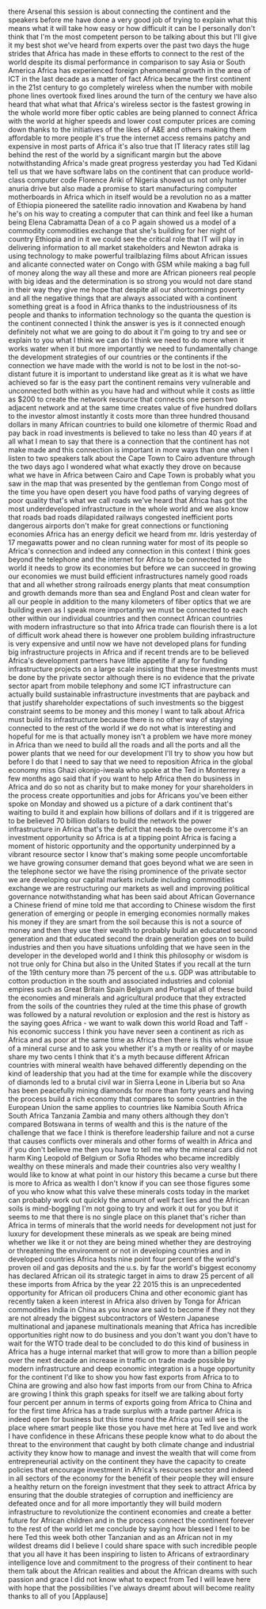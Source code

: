 
there Arsenal this session is about
connecting the continent and the
speakers before me have done a very good
job of trying to explain what this means
what it will take how easy or how
difficult it can be I personally don&#39;t
think that I&#39;m the most competent person
to be talking about this but I&#39;ll give
it my best shot we&#39;ve heard from experts
over the past two days the huge strides
that Africa has made in these efforts to
connect to the rest of the world despite
its dismal performance in comparison to
say Asia or South America Africa has
experienced foreign phenomenal growth in
the area of ICT in the last decade as a
matter of fact Africa became the first
continent in the 21st century to go
completely wireless when the number with
mobile phone lines overtook fixed lines
around the turn of the century we have
also heard that what what that Africa&#39;s
wireless sector is the fastest growing
in the whole world more fiber optic
cables are being planned to connect
Africa with the world at higher speeds
and lower cost computer prices are
coming down thanks to the initiatives of
the likes of A&amp;E and others making them
affordable to more people it&#39;s true
the internet access remains patchy and
expensive in most parts of Africa it&#39;s
also true that IT literacy rates still
lag behind the rest of the world by a
significant margin but the above
notwithstanding Africa&#39;s made great
progress yesterday you had Ted Kidani
tell us that we have software labs on
the continent that can produce
world-class computer code Florence Ariki
of Nigeria showed us not only hunter
anuria drive but also made a promise
to start manufacturing computer
motherboards in Africa which in itself
would be a revolution no as a matter of
Ethiopia pioneered the satellite radio
innovation and Kwabena by hand he&#39;s on
his way to creating a computer that can
think and feel like a human being
Elena Cabramatta Dean of a co P again
showed us a model of a commodity
commodities exchange that she&#39;s building
for her night of country Ethiopia and in
it we could see the critical role that
IT will play in delivering information
to all market stakeholders and Newton
adraka is using technology to make
powerful trailblazing films about
African issues and alicante connected
water on Congo with GSM while making a
bag full of money along the way all
these and more are African pioneers real
people with big ideas and the
determination is so strong you would not
dare stand in their way they give me
hope that despite all our shortcomings
poverty and all the negative things that
are always associated with a continent
something great is a food in Africa
thanks to the industriousness of its
people and thanks to information
technology so the quanta the question is
the continent connected I think the
answer is yes is it connected enough
definitely not what we are going to do
about it I&#39;m going to try and see or
explain to you what I think we can do I
think we need to do more when it works
water when it but more importantly we
need to fundamentally change the
development strategies of our countries
or the continents if the connection we
have made with the world is not to be
lost in the not-so-distant future
it is important to understand like great
as it is what we have achieved so far is
the easy part the continent remains very
vulnerable and unconnected both within
as you have had and without while it
costs as little as $200 to create the
network resource that connects one
person two adjacent network and at the
same time creates value of five hundred
dollars to the investor almost instantly
it costs more than three hundred
thousand dollars in many African
countries to build one kilometre of
thermic Road and pay back in road
investments is believed to take no less
than 40 years if at all what I mean to
say that there is a connection that the
continent has not make made and this
connection is important in more ways
than one when I listen to two speakers
talk about the Cape Town to Cairo
adventure through the two days ago
I wondered what what exactly they drove
on because what we have in Africa
between Cairo and Cape Town is probably
what you saw in the map that was
presented by the gentleman from Congo
most of the time you have open desert
you have food paths of varying degrees
of poor quality that&#39;s what we call
roads we&#39;ve heard that Africa has got
the most underdeveloped infrastructure
in the whole world
and we also know that roads bad roads
dilapidated railways congested
inefficient ports dangerous airports
don&#39;t make for great connections or
functioning economies Africa has an
energy deficit we heard from mr. Idris
yesterday of 17 megawatts power and no
clean running water for most of its
people so Africa&#39;s connection and indeed
any connection in this context I think
goes beyond the telephone and the
internet for Africa to be connected to
the world it needs to grow its economies
but before we can succeed in growing our
economies we must build efficient
infrastructures namely good roads that
and all whether strong railroads energy
plants that meat consumption and growth
demands more than sea and England Post
and clean water for all our people in
addition to the many kilometers of fiber
optics that we are building even as I
speak more importantly we must be
connected to each other within our
individual countries and then connect
African countries with modern
infrastructure so that into Africa trade
can flourish there is a lot of difficult
work ahead there is however one problem
building infrastructure is very
expensive and until now we have not
developed plans for funding big
infrastructure projects in Africa and if
recent trends are to be believed
Africa&#39;s development partners have
little appetite if any for funding
infrastructure projects on a large scale
insisting that these investments must be
done by the private sector although
there is no evidence that the private
sector apart from mobile telephony and
some ICT infrastructure can actually
build sustainable infrastructure
investments that are payback and that
justify shareholder expectations of such
investments so the biggest constraint
seems to be money and this money I want
to talk about Africa must build its
infrastructure because there is no other
way of staying connected to the rest of
the world if we do not what is
interesting and hopeful for me is that
actually money isn&#39;t a problem we have
more money in Africa than we need to
build all the roads and all the ports
and all the power plants that we need
for our development I&#39;ll try to show you
how but before I do that I need to say
that we need to reposition Africa in the
global economy
miss Ghazi okonjo-iweala who spoke at
the Ted in Monterrey a few months ago
said that if you want to help Africa
then do business in Africa
and do so not as charity but to make
money for your shareholders in the
process create opportunities and jobs
for Africans you&#39;ve been either spoke on
Monday and showed us a picture of a dark
continent that&#39;s waiting to build it and
explain how billions of dollars and if
it is triggered are to be believed 70
billion dollars to build the network the
power infrastructure in Africa
that&#39;s the deficit that needs to be
overcome it&#39;s an investment opportunity
so Africa is at a tipping point Africa
is facing a moment of historic
opportunity and the opportunity
underpinned by a vibrant resource sector
I know that&#39;s making some people
uncomfortable we have growing consumer
demand that goes beyond what we are seen
in the telephone sector we have the
rising prominence of the private sector
we are developing our capital markets
include including commodities exchange
we are restructuring our markets as well
and improving political governance
notwithstanding what has been said about
African Governance a Chinese friend of
mine told me that according to Chinese
wisdom the first generation of emerging
or people in emerging economies normally
makes his money if they are smart from
the soil because this is not a source of
money and then they use their wealth to
probably build an educated second
generation and that educated second the
drain generation goes on to build
industries and then you have situations
unfolding that we have seen in the
developer in the developed world and I
think this philosophy or wisdom is not
true only for China but also in the
United States if you recall at the turn
of the 19th century more than 75 percent
of the u.s. GDP was attributable to
cotton production in the south and
associated industries and
colonial empires such as Great Britain
Spain Belgium and Portugal all of these
build the economies and minerals and
agricultural produce that they extracted
from the soils of the countries they
ruled at the time this phase of growth
was followed by a natural revolution or
explosion and the rest is history as the
saying goes Africa - we want to walk
down this world Road and Taff - his
economic success I think
you have never seen a continent as rich
as Africa and as poor at the same time
as Africa then there is this whole issue
of a mineral curse and to ask you
whether it&#39;s a myth or reality of or
maybe share my two cents I think that
it&#39;s a myth because different African
countries with mineral wealth have
behaved differently depending on the
kind of leadership that you had at the
time for example while the discovery of
diamonds led to a brutal civil war in
Sierra Leone in Liberia but so Ana has
been peacefully mining diamonds for more
than forty years and having the process
build a rich economy that compares to
some countries in the European Union the
same applies to countries like Namibia
South Africa South Africa Tanzania
Zambia and many others although they
don&#39;t compared Botswana in terms of
wealth and this is the nature of the
challenge that we face I think is
therefore leadership failure and not a
curse that causes conflicts over
minerals and other forms of wealth in
Africa and if you don&#39;t believe me then
you have to tell me why the mineral cars
did not harm King Leopold of Belgium or
Sofia Rhodes who became incredibly
wealthy on these minerals and made their
countries also very wealthy I would like
to know at what point in our history
this became a curse but there is more to
Africa as wealth I don&#39;t know if you can
see those figures some of you who know
what this valve these minerals costs
today in the market can probably work
out quickly the amount of well fact lies
and the African soils is mind-boggling
I&#39;m not going to try and work it out for
you but it seems to me that there is no
single place on this planet that&#39;s
richer than
Africa in terms of minerals that the
world needs for development not just for
luxury for development these minerals as
we speak are being mined whether we like
it or not they are being mined whether
they are destroying or threatening the
environment or not in developing
countries and in developed countries
Africa hosts nine point four percent of
the world&#39;s proven oil and gas deposits
and the u.s. by far the world&#39;s biggest
economy has declared African oil its
strategic target in aims to draw 25
percent of all these imports from Africa
by the year 22 2015 this is an
unprecedented opportunity for African
oil producers China and other economic
giant has recently taken a keen interest
in Africa also driven by Tonga for
African commodities India in China as
you know are said to become if they not
they are not already the biggest
subcontractors of Western Japanese
multinational and japanese
multinationals meaning that Africa has
incredible opportunities right now to do
business and you don&#39;t want you don&#39;t
have to wait for the WTO trade deal to
be concluded to do this kind of business
in Africa has a huge internal market
that will grow to more than a billion
people over the next decade an increase
in traffic on trade made possible by
modern infrastructure and deep economic
integration is a huge opportunity for
the continent
I&#39;d like to show you how fast exports
from Africa to to China are growing and
also how fast imports from our from
China to Africa are growing I think this
graph speaks for itself we are talking
about forty four percent per annum in
terms of exports going from Africa to
China and for the first time Africa has
a trade surplus with a trade partner
Africa is indeed open for business
but this time round the Africa you will
see is the place where smart people like
those you have met here at Ted live and
work I have confidence in these Africans
these people know what to do about the
threat to the environment that
caught by both climate change and
industrial activity they know how to
manage and invest the wealth that will
come from entrepreneurial activity on
the continent they have the capacity to
create policies that encourage
investment in Africa&#39;s resources sector
and indeed in all sectors of the economy
for the benefit of their people they
will ensure a healthy return on the
foreign investment that they seek to
attract Africa by ensuring that the
double strategies of corruption and
inefficiency are defeated once and for
all
more importantly they will build modern
infrastructure to revolutionize the
continent economies and create a better
future for African children and in the
process connect the continent forever to
the rest of the world let me conclude by
saying how blessed I feel to be here Ted
this week both other Tanzanian and as an
African not in my wildest dreams did I
believe I could share space with such
incredible people that you all have it
has been inspiring to listen to Africans
of extraordinary intelligence love and
commitment to the progress of their
continent to hear them talk about the
African realities and about the African
dreams with such passion and grace I did
not know what to expect from Ted I will
leave here with hope that the
possibilities I&#39;ve always dreamt about
will become reality
thanks to all of you
[Applause]

